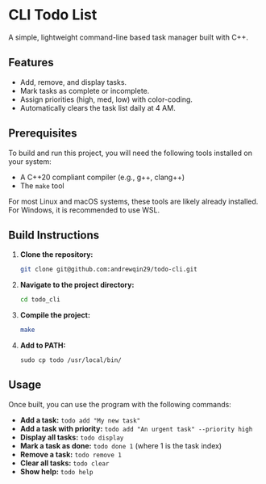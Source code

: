 # CLI Todo List

A simple, lightweight command-line based task manager built with C++.

## Features

- Add, remove, and display tasks.
- Mark tasks as complete or incomplete.
- Assign priorities (high, med, low) with color-coding.
- Automatically clears the task list daily at 4 AM.

## Prerequisites

To build and run this project, you will need the following tools installed on your system:

- A C++20 compliant compiler (e.g., g++, clang++)
- The `make` tool

For most Linux and macOS systems, these tools are likely already installed. For Windows, it is recommended to use WSL.

## Build Instructions

1.  **Clone the repository:**
    ```sh
    git clone git@github.com:andrewqin29/todo-cli.git
    ```
2.  **Navigate to the project directory:**
    ```sh
    cd todo_cli
    ```
3.  **Compile the project:**
    ```sh
    make
    ```
4. **Add to PATH:**
	```
	sudo cp todo /usr/local/bin/
	```
    
## Usage

Once built, you can use the program with the following commands:

- **Add a task:** `todo add "My new task"`
- **Add a task with priority:** `todo add "An urgent task" --priority high`
- **Display all tasks:** `todo display`
- **Mark a task as done:** `todo done 1` (where 1 is the task index)
- **Remove a task:** `todo remove 1`
- **Clear all tasks:** `todo clear`
- **Show help:** `todo help`
